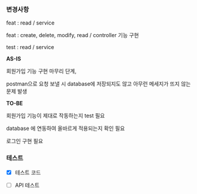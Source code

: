 ### 변경사항
<!-- 이 PR에서 어떤점들이 변경되었는지 기술해주세요. 가급적이면 as-is, to-be를 활용해서 작성해주세요.  -->

feat :  read / service 

feat :  create, delete, modify, read / controller 기능 구현

test :  read / service

**AS-IS**

회원가입 기능 구현 마무리 단계,

postman으로 요청 보낼 시 database에 저장되지도 않고 아무런 메세지가 뜨지 않는 문제 발생 

**TO-BE**

회원가입 기능이 제대로 작동하는지 test 필요

database 에 연동하여 올바르게 적용되는지 확인 필요

로그인 구현 필요

### 테스트
<!-- 본 변경사항이 테스트가 되었는지 기술해주세요 --> 
- [X] 테스트 코드

- [ ] API 테스트